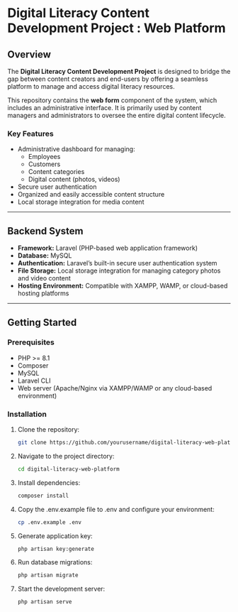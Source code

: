 # Digital Literacy Content Development Project : Web Platform

## Overview

The **Digital Literacy Content Development Project** is designed to bridge the gap between content creators and end-users by offering a seamless platform to manage and access digital literacy resources.

This repository contains the **web form** component of the system, which includes an administrative interface. It is primarily used by content managers and administrators to oversee the entire digital content lifecycle.

### Key Features

- Administrative dashboard for managing:
  - Employees
  - Customers
  - Content categories
  - Digital content (photos, videos)
- Secure user authentication
- Organized and easily accessible content structure
- Local storage integration for media content

---

## Backend System

- **Framework:** Laravel (PHP-based web application framework)
- **Database:** MySQL
- **Authentication:** Laravel’s built-in secure user authentication system
- **File Storage:** Local storage integration for managing category photos and video content
- **Hosting Environment:** Compatible with XAMPP, WAMP, or cloud-based hosting platforms

---

## Getting Started

### Prerequisites

- PHP >= 8.1
- Composer
- MySQL
- Laravel CLI
- Web server (Apache/Nginx via XAMPP/WAMP or any cloud-based environment)

### Installation

1. Clone the repository:
   ```bash
   git clone https://github.com/yourusername/digital-literacy-web-platform.git

2. Navigate to the project directory:
    ```bash
    cd digital-literacy-web-platform

3. Install dependencies:
    ```bash
    composer install

4. Copy the .env.example file to .env and configure your environment:
    ```bash
    cp .env.example .env

5. Generate application key:
    ```bash
    php artisan key:generate

6. Run database migrations:
    ```bash
    php artisan migrate

7. Start the development server:
    ```bash
    php artisan serve
